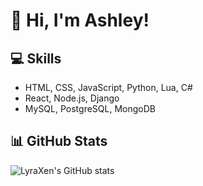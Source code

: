 # 👋 Hi, I'm Ashley!

## 💻 Skills

- HTML, CSS, JavaScript, Python, Lua, C#
- React, Node.js, Django
- MySQL, PostgreSQL, MongoDB

## 📊 GitHub Stats

![LyraXen's GitHub stats](https://github-readme-stats.vercel.app/api?username=LyraXen&show_icons=true&theme=radical)
